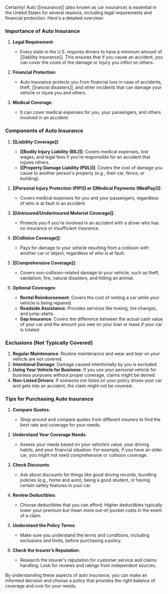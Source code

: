 Certainly! Auto [[insurance]] (also known as car insurance) is essential in the United States for several reasons, including legal requirements and financial protection. Here's a detailed overview:

### Importance of Auto Insurance

1. **Legal Requirement**: 
   - Every state in the U.S. requires drivers to have a minimum amount of [[liability insurance]]. This ensures that if you cause an accident, you can cover the costs of the damage or injury you inflict on others.
   
2. **Financial Protection**:
   - Auto insurance protects you from financial loss in case of accidents, theft, [[natural disasters]], and other incidents that can damage your vehicle or injure you and others.

3. **Medical Coverage**:
   - It can cover medical expenses for you, your passengers, and others involved in an accident.

### Components of Auto Insurance

1. **[[Liability Coverage]]**:
   - **[[Bodily Injury Liability (BIL)]]**: Covers medical expenses, lost wages, and legal fees if you're responsible for an accident that injures others.
   - **[[Property Damage Liability (PDL)]]**: Covers the cost of damage you cause to another person's property (e.g., their car, fence, or building).

2. **[[Personal Injury Protection (PIP)]] or [[Medical Payments (MedPay)]]**:
   - Covers medical expenses for you and your passengers, regardless of who is at fault in an accident.

3. **[[Uninsured/Underinsured Motorist Coverage]]**:
   - Protects you if you're involved in an accident with a driver who has no insurance or insufficient insurance.

4. **[[Collision Coverage]]**:
   - Pays for damage to your vehicle resulting from a collision with another car or object, regardless of who is at fault.

5. **[[Comprehensive Coverage]]**:
   - Covers non-collision-related damage to your vehicle, such as theft, vandalism, fire, natural disasters, and hitting an animal.

6. **Optional Coverages**:
   - **Rental Reimbursement**: Covers the cost of renting a car while your vehicle is being repaired.
   - **Roadside Assistance**: Provides services like towing, tire changes, and jump-starts.
   - **Gap Insurance**: Covers the difference between the actual cash value of your car and the amount you owe on your loan or lease if your car is totaled.

### Exclusions (Not Typically Covered)

1. **Regular Maintenance**: Routine maintenance and wear and tear on your vehicle are not covered.
2. **Intentional Damage**: Damage caused intentionally by you is excluded.
3. **Using Your Vehicle for Business**: If you use your personal vehicle for business purposes without proper coverage, claims might be denied.
4. **Non-Listed Drivers**: If someone not listed on your policy drives your car and gets into an accident, the claim might not be covered.

### Tips for Purchasing Auto Insurance

1. **Compare Quotes**:
   - Shop around and compare quotes from different insurers to find the best rate and coverage for your needs.

2. **Understand Your Coverage Needs**:
   - Assess your needs based on your vehicle’s value, your driving habits, and your financial situation. For example, if you have an older car, you might not need comprehensive or collision coverage.

3. **Check Discounts**:
   - Ask about discounts for things like good driving records, bundling policies (e.g., home and auto), being a good student, or having certain safety features in your car.

4. **Review Deductibles**:
   - Choose deductibles that you can afford. Higher deductibles typically lower your premium but mean more out-of-pocket costs in the event of a claim.

5. **Understand the Policy Terms**:
   - Make sure you understand the terms and conditions, including exclusions and limits, before purchasing a policy.

6. **Check the Insurer’s Reputation**:
   - Research the insurer's reputation for customer service and claims handling. Look for reviews and ratings from independent sources.

By understanding these aspects of auto insurance, you can make an informed decision and choose a policy that provides the right balance of coverage and cost for your needs.